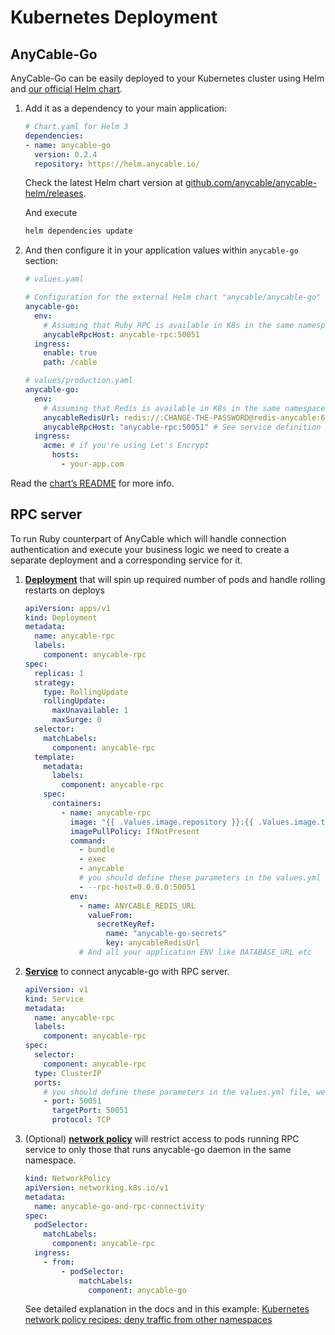 # Kubernetes Deployment

## AnyCable-Go

AnyCable-Go can be easily deployed to your Kubernetes cluster using Helm and [our official Helm chart][anycable-helm].

 1. Add it as a dependency to your main application:

    ```yaml
    # Chart.yaml for Helm 3
    dependencies:
    - name: anycable-go
      version: 0.2.4
      repository: https://helm.anycable.io/
    ```

    Check the latest Helm chart version at [github.com/anycable/anycable-helm/releases](https://github.com/anycable/anycable-helm/releases).

    And execute

    ```sh
    helm dependencies update
    ```

 1. And then configure it in your application values within `anycable-go` section:

    ```yaml
    # values.yaml

    # Configuration for the external Helm chart "anycable/anycable-go"
    anycable-go:
      env:
        # Assuming that Ruby RPC is available in K8s in the same namespace as anycable-rpc service (see next chapter)
        anycableRpcHost: anycable-rpc:50051
      ingress:
        enable: true
        path: /cable

    # values/production.yaml
    anycable-go:
      env:
        # Assuming that Redis is available in K8s in the same namespace as redis-anycable service
        anycableRedisUrl: redis://:CHANGE-THE-PASSWORD@redis-anycable:6379/0
        anycableRpcHost: "anycable-rpc:50051" # See service definition for RPC server
      ingress:
        acme: # if you're using Let's Encrypt
          hosts:
            - your-app.com
    ```

Read the [chart’s README][anycable-helm] for more info.

## RPC server

To run Ruby counterpart of AnyCable which will handle connection authentication and execute your business logic we need to create a separate deployment and a corresponding service for it.

 1. [**Deployment**](https://kubernetes.io/docs/concepts/workloads/controllers/deployment/) that will spin up required number of pods and handle rolling restarts on deploys

    ```yaml
    apiVersion: apps/v1
    kind: Deployment
    metadata:
      name: anycable-rpc
      labels:
        component: anycable-rpc
    spec:
      replicas: 1
      strategy:
        type: RollingUpdate
        rollingUpdate:
          maxUnavailable: 1
          maxSurge: 0
      selector:
        matchLabels:
          component: anycable-rpc
      template:
        metadata:
          labels:
            component: anycable-rpc
        spec:
          containers:
            - name: anycable-rpc
              image: "{{ .Values.image.repository }}:{{ .Values.image.tag }}"
              imagePullPolicy: IfNotPresent
              command:
                - bundle
                - exec
                - anycable
                # you should define these parameters in the values.yml file, we give them here directly for readability
                - --rpc-host=0.0.0.0:50051
              env:
                - name: ANYCABLE_REDIS_URL
                  valueFrom:
                    secretKeyRef:
                      name: "anycable-go-secrets"
                      key: anycableRedisUrl
                # And all your application ENV like DATABASE_URL etc
    ```

 1. [**Service**](https://kubernetes.io/docs/concepts/services-networking/service/) to connect anycable-go with RPC server.

    ```yaml
    apiVersion: v1
    kind: Service
    metadata:
      name: anycable-rpc
      labels:
        component: anycable-rpc
    spec:
      selector:
        component: anycable-rpc
      type: ClusterIP
      ports:
        # you should define these parameters in the values.yml file, we give them here directly for readability
        - port: 50051
          targetPort: 50051
          protocol: TCP
    ```

 1. (Optional) [**network policy**](https://kubernetes.io/docs/concepts/services-networking/network-policies/) will restrict access to pods running RPC service to only those that runs anycable-go daemon in the same namespace.

    ```yaml
    kind: NetworkPolicy
    apiVersion: networking.k8s.io/v1
    metadata:
      name: anycable-go-and-rpc-connectivity
    spec:
      podSelector:
        matchLabels:
          component: anycable-rpc
      ingress:
        - from:
            - podSelector:
                matchLabels:
                  component: anycable-go
    ```

    See detailed explanation in the docs and in this example: [Kubernetes network policy recipes: deny traffic from other namespaces](https://github.com/ahmetb/kubernetes-network-policy-recipes/blob/60f5b12f274472901ce79463ce0ba3a8f98b9a48/04-deny-traffic-from-other-namespaces.md)

[anycable-helm]: https://github.com/anycable/anycable-helm/ "Helm charts for installing any cables into a Kubernetes cluster"
